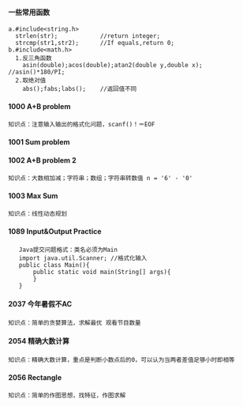#### 一些常用函数
```
a.#include<string.h>
  strlen(str);            //return integer;
  strcmp(str1,str2);      //If equals,return 0;
b.#include<math.h>
  1.反三角函数
    asin(double);acos(double);atan2(double y,double x);  //asin()*180/PI;
  2.取绝对值
    abs();fabs;labs();    //返回值不同
```

#### 1000 A+B problem  
```知识点：注意输入输出的格式化问题，scanf()！＝EOF```
#### 1001 Sum problem   
#### 1002 A+B problem 2  
```知识点：大数相加减；字符串；数组；字符串转数值 n = '6' - '0'```
#### 1003 Max Sum  
```知识点：线性动态规划```
#### 1089 Input&Output Practice
```
   Java提交问题格式：类名必须为Main
   import java.util.Scanner; //格式化输入
   public class Main(){
       public static void main(String[] args){
       }
   }
```
#### 2037 今年暑假不AC
```知识点：简单的贪婪算法，求解最优 观看节目数量```

#### 2054 精确大数计算
```知识点：精确大数计算，重点是判断小数点后的0，可以认为当两者差值足够小时即相等```

#### 2056 Rectangle
```知识点：简单的作图思想，找特征，作图求解```

